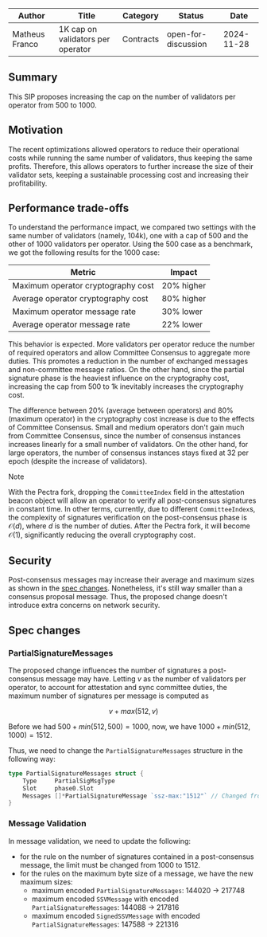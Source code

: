 |     Author     |               Title               | Category  |       Status        |    Date    |
| -------------- | --------------------------------- | --------- | ------------------- | ---------- |
| Matheus Franco | 1K cap on validators per operator | Contracts | open-for-discussion | 2024-11-28 |

## Summary

This SIP proposes increasing the cap on the number of validators per operator from 500 to 1000.

## Motivation

The recent optimizations allowed operators to reduce their operational costs while running the same number of validators, thus keeping the same profits. Therefore, this allows operators to further increase the size of their validator sets, keeping a sustainable processing cost and increasing their profitability.

## Performance trade-offs

To understand the performance impact, we compared two settings with the same number of validators (namely, 104k), one with a cap of 500 and the other of 1000 validators per operator. Using the 500 case as a benchmark, we got the following results for the 1000 case:

| Metric                             | Impact     |
|------------------------------------|------------|
| Maximum operator cryptography cost | 20% higher |
| Average operator cryptography cost | 80% higher |
| Maximum operator message rate      | 30% lower  |
| Average operator message rate      | 22% lower  |

This behavior is expected. More validators per operator reduce the number of required operators and allow Committee Consensus to aggregate more duties.
This promotes a reduction in the number of exchanged messages and non-committee message ratios.
On the other hand, since the partial signature phase is the heaviest influence on the cryptography cost,
increasing the cap from 500 to 1k inevitably increases the cryptography cost.

The difference between 20% (average between operators) and 80% (maximum operator) in the cryptography cost increase is due to the effects of Committee Consensus.
Small and medium operators don't gain much from Committee Consensus, since the number of consensus instances increases linearly for a small number of validators.
On the other hand, for large operators, the number of consensus instances stays fixed at 32 per epoch (despite the increase of validators).

> [!NOTE]
> With the Pectra fork, dropping the `CommitteeIndex` field in the attestation beacon object will allow an operator to verify all post-consensus signatures in constant time. In other terms, currently, due to different `CommitteeIndex`s, the complexity of signatures verification on the post-consensus phase is $\mathcal{O}(d)$, where $d$ is the number of duties. After the Pectra fork, it will become $\mathcal{O}(1)$, significantly reducing the overall cryptography cost.

## Security

Post-consensus messages may increase their average and maximum sizes as shown in the [spec changes](#partialsignaturemessages). Nonetheless, it's still way smaller than a consensus proposal message. Thus, the proposed change doesn't introduce extra concerns on network security.

## Spec changes

### PartialSignatureMessages

The proposed change influences the number of signatures a post-consensus message may have.
Letting $v$ as the number of validators per operator, to account for attestation and sync committee duties, the maximum number of signatures per message is computed as

$$v + max(512, v)$$

Before we had $500 + min(512,500) = 1000$, now, we have $1000 + min(512,1000) = 1512$.

Thus, we need to change the `PartialSignatureMessages` structure in the following way:

```go
type PartialSignatureMessages struct {
    Type     PartialSigMsgType
    Slot     phase0.Slot
    Messages []*PartialSignatureMessage `ssz-max:"1512"` // Changed from 1000 to 1512
}
```

### Message Validation

In message validation, we need to update the following:
- for the rule on the number of signatures contained in a post-consensus message, the limit must be changed from 1000 to 1512.
- for the rules on the maximum byte size of a message, we have the new maximum sizes:
  - maximum encoded `PartialSignatureMessages`: 144020 $\to$ 217748
  - maximum encoded `SSVMessage` with encoded `PartialSignatureMessages`: 144088 $\to$ 217816
  - maximum encoded `SignedSSVMessage` with encoded `PartialSignatureMessages`: 147588 $\to$ 221316
